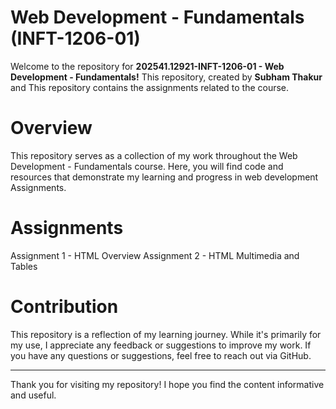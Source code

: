 # Web Development - Fundamentals (INFT-1206-01)
Welcome to the repository  for **202541.12921-INFT-1206-01 - Web Development - Fundamentals!** This repository, created by **Subham Thakur** and This repository contains the assignments related to the course.

# Overview
This repository serves as a collection of my work throughout the Web Development - Fundamentals course. Here, you will find code and resources that demonstrate my learning and progress in web development Assignments.

# Assignments
Assignment 1 - HTML Overview
Assignment 2 - HTML Multimedia and Tables

# Contribution
This repository is a reflection of my learning journey. While it's primarily for my use, I appreciate any feedback or suggestions to improve my work.
If you have any questions or suggestions, feel free to reach out via GitHub.

-------------------------------------------------------------------------------
Thank you for visiting my repository! I hope you find the content informative and useful.
